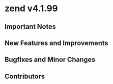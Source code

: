 zend v4.1.99
=========

## Important Notes


## New Features and Improvements


## Bugfixes and Minor Changes


## Contributors
